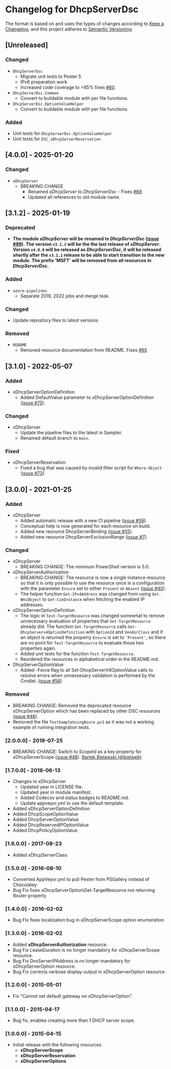 # Changelog for DhcpServerDsc

The format is based on and uses the types of changes according to [Keep a Changelog](https://keepachangelog.com/en/1.0.0/),
and this project adheres to [Semantic Versioning](https://semver.org/spec/v2.0.0.html).

## [Unreleased]

### Changed

- `DhcpServerDsc`
  - Migrate unit tests to Pester 5
  - IPv6 preparation work
  - Increased code coverage to >85% fixes [#60](https://github.com/dsccommunity/DhcpServerDsc/issues/60).
- `DhcpServerDsc.Common`
  - Convert to buildable module with per file functions.
- `DhcpServerDsc.OptionValueHelper`
  - Convert to buildable module with per file functions.

### Added

- Unit tests for `DhcpServerDsc.OptionValueHelper`
- Unit tests for `DSC_xDhcpServerReservation`

## [4.0.0] - 2025-01-20

### Changed

- `xDhcpServer`
  - BREAKING CHANGE
    - Renamed _xDhcpServer_ to _DhcpServerDsc_ - Fixes [#89](https://github.com/dsccommunity/DhcpServerDsc/issues/89).
    - Updated all references to old module name.

## [3.1.2] - 2025-01-19

### Deprecated

- **The module _xDhcpServer_ will be renamed to _DhcpServerDsc_
  ([issue #89](https://github.com/dsccommunity/DhcpServerDsc/issues/89)).
  The version `v3.1.2` will be the the last release of _xDhcpServer_.
  Version `v4.0.0` will be released as _DhcpServerDsc_, it will be
  released shortly after the `v3.1.2` release to be able to start transition
  to the new module. The prefix 'MSFT' will be removed from all resources in
  _DhcpServerDsc_.**

### Added

- `azure-pipelines`
  - Separate 2019, 2022 jobs and merge task.

### Changed

- Update repository files to latest versions

### Removed

- `README`
  - Removed resource documentation from README. Fixes [#85](https://github.com/dsccommunity/DhcpServerDsc/issues/85)

## [3.1.0] - 2022-05-07

### Added

- xDhcpServerOptionDefinition
  - Added DefaultValue parameter to xDhcpServerOptionDefinition ([issue #75](https://github.com/dsccommunity/DhcpServerDsc/issues/75)).

### Changed

- xDhcpServer
  - Update the pipeline files to the latest in Sampler.
  - Renamed default branch to `main`.

### Fixed

- xDhcpServerReservation
  - Fixed a bug that was caused by invalid filter script for `Where-Object`
    ([issue #73](https://github.com/dsccommunity/DhcpServerDsc/issues/73)).

## [3.0.0] - 2021-01-25

### Added

- xDhcpServer
  - Added automatic release with a new CI pipeline ([issue #59](https://github.com/dsccommunity/DhcpServerDsc/issues/59)).
  - Conceptual help is now generated for each resource on build.
  - Added new resource DhcpServerBinding ([issue #55](https://github.com/dsccommunity/DhcpServerDsc/issues/55)).
  - Added new resource DhcpServerExclusionRange ([issue #7](https://github.com/dsccommunity/DhcpServerDsc/issues/7)).

### Changed

- xDhcpServer
  - BREAKING CHANGE: The minimum PowerShell version is 5.0.
- xDhcpServerAuthorization
  - BREAKING CHANGE: The resource is now a single instance resource so
    that it is only possible to use the resource once in a configuration
    with the parameter `Ensure` set to either `Present` or `Absent`
    ([issue #40](https://github.com/dsccommunity/DhcpServerDsc/issues/40)).
  - The helper function `Get-IPv4Address` was changed from using `Get-WmiObject`
    to `Get-CimInstance` when fetching the enabled IP addresses.
- xDhcpServerOptionDefinition
  - The logic in `Test-TargetResource` was changed somewhat to remove
    unnecessary evaluation of properties that `Get-TargetResource` already
    did. The function `Get-TargetResource` calls `Get-DhcpServerv4OptionDefinition`
    with `OptionId` and `VendorClass` and if an object is returned the property
    `Ensure` is set to `'Present'`, so there are no point for `Test-TargetResource`
    to evaluate those two properties again.
  - Added unit tests for the function `Test-TargetResource`.
  - Reordered the resources in alphabetical order in the README.md.
- DhcpServerOptionValue
  - Added -Force flag to all Set-DhcpServerV4OptionValue calls to resolve errors
    when unnessesary validation is performed by the Cmdlet.
    ([issue #56](https://github.com/dsccommunity/DhcpServerDsc/issues/56))

### Removed

- BREAKING CHANGE: Removed the deprecated resource xDhcpServerOption which
  has been replaced by other DSC resources ([issue #46](https://github.com/dsccommunity/DhcpServerDsc/issues/46)).
- Removed the file `TestSampleUsingAzure.ps1` as it was not a working example
  of running integration tests.

### [2.0.0.0] - 2018-07-25

- BREAKING CHANGE: Switch to ScopeId as a key property for xDhcpServerScope
  ([issue #48](https://github.com/dsccommunity/DhcpServerDsc/issues/48)).
  [Bartek Bielawski (@bielawb)](https://github.com/bielawb)

### [1.7.0.0] - 2018-06-13

- Changes to xDhcpServer
  - Updated year in LICENSE file.
  - Updated year in module manifest.
  - Added Codecov and status badges to README.md.
  - Update appveyor.yml to use the default template.
- Added xDhcpServerOptionDefinition
- Added DhcpScopeOptionValue
- Added DhcpServerOptionValue
- Added DhcpReservedIPOptionValue
- Added DhcpPolicyOptionValue

### [1.6.0.0] - 2017-08-23

- Added xDhcpServerClass

### [1.5.0.0] - 2016-08-10

- Converted AppVeyor.yml to pull Pester from PSGallery instead of Chocolatey
- Bug Fix fixes xDhcpServerOption\Get-TargetResource not returning Router property

### [1.4.0.0] - 2016-02-02

- Bug Fix fixes localization bug in xDhcpServerScope option enumeration

### [1.3.0.0] - 2016-02-02

- Added **xDhcpServerAuthorization** resource.
- Bug Fix LeaseDuration is no longer mandatory for xDhcpServerScope resource.
- Bug Fix DnsServerIPAddress is no longer mandatory for xDhcpServerOption resource.
- Bug Fix corrects verbose display output in xDhcpServerOption resource.

### [1.2.0.0] - 2015-05-01

- Fix "Cannot set default gateway on xDhcpServerOption".

### [1.1.0.0] - 2015-04-17

- Bug fix, enables creating more than 1 DHCP server scope.

### [1.0.0.0] - 2015-04-15

- Initial release with the following resources
  - **xDhcpServerScope**
  - **xDhcpServerReservation**
  - **xDhcpServerOptions**
